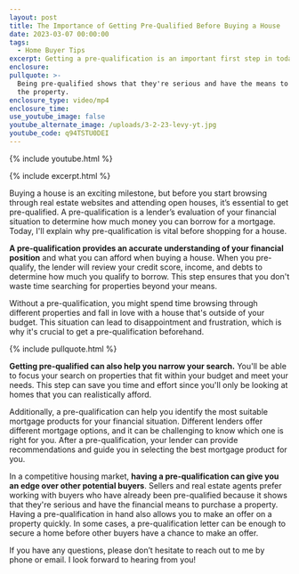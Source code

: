 ```yaml
---
layout: post
title: The Importance of Getting Pre-Qualified Before Buying a House
date: 2023-03-07 00:00:00
tags:
  - Home Buyer Tips
excerpt: Getting a pre-qualification is an important first step in today’s market.
enclosure:
pullquote: >-
  Being pre-qualified shows that they're serious and have the means to purchase
  the property.
enclosure_type: video/mp4
enclosure_time:
use_youtube_image: false
youtube_alternate_image: /uploads/3-2-23-levy-yt.jpg
youtube_code: q94TSTU0DEI
---
```

{% include youtube.html %}

{% include excerpt.html %}

Buying a house is an exciting milestone, but before you start browsing through real estate websites and attending open houses, it’s essential to get pre-qualified. A pre-qualification is a lender’s evaluation of your financial situation to determine how much money you can borrow for a mortgage. Today, I'll explain why pre-qualification is vital before shopping for a house.

**A pre-qualification provides an accurate understanding of your financial position** and what you can afford when buying a house. When you pre-qualify, the lender will review your credit score, income, and debts to determine how much you qualify to borrow. This step ensures that you don't waste time searching for properties beyond your means.

Without a pre-qualification, you might spend time browsing through different properties and fall in love with a house that's outside of your budget. This situation can lead to disappointment and frustration, which is why it's crucial to get a pre-qualification beforehand.

{% include pullquote.html %}

**Getting pre-qualified can also help you narrow your search.** You'll be able to focus your search on properties that fit within your budget and meet your needs. This step can save you time and effort since you'll only be looking at homes that you can realistically afford.

Additionally, a pre-qualification can help you identify the most suitable mortgage products for your financial situation. Different lenders offer different mortgage options, and it can be challenging to know which one is right for you. After a pre-qualification, your lender can provide recommendations and guide you in selecting the best mortgage product for you.

In a competitive housing market, **having a pre-qualification can give you an edge over other potential buyers**. Sellers and real estate agents prefer working with buyers who have already been pre-qualified because it shows that they're serious and have the financial means to purchase a property. Having a pre-qualification in hand also allows you to make an offer on a property quickly. In some cases, a pre-qualification letter can be enough to secure a home before other buyers have a chance to make an offer.

If you have any questions, please don’t hesitate to reach out to me by phone or email. I look forward to hearing from you!